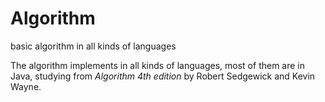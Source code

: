 # Algorithm
basic algorithm in all kinds of languages

The algorithm implements in all kinds of languages, most of them are in Java, studying from *Algorithm 4th edition* by Robert Sedgewick and Kevin Wayne.

